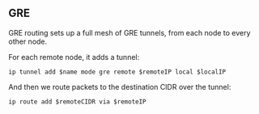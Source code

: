 ## GRE

GRE routing sets up a full mesh of GRE tunnels, from each node to every other node.

For each remote node, it adds a tunnel:

`ip tunnel add $name mode gre remote $remoteIP local $localIP`

And then we route packets to the destination CIDR over the tunnel:

`ip route add $remoteCIDR via $remoteIP`
